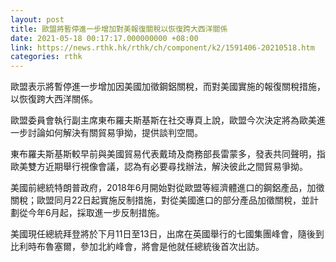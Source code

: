 ```yaml
---
layout: post
title: 歐盟將暫停進一步增加對美報復關稅以恢復跨大西洋關係
date: 2021-05-18 00:17:17.000000000 +08:00
link: https://news.rthk.hk/rthk/ch/component/k2/1591406-20210518.htm
categories: rthk
---
```


歐盟表示將暫停進一步增加因美國加徵鋼鋁關稅，而對美國實施的報復關稅措施，以恢復跨大西洋關係。

歐盟委員會執行副主席東布羅夫斯基斯在社交專頁上說，歐盟今次決定將為歐美進一步討論如何解決有關貿易爭拗，提供談判空間。

東布羅夫斯基斯較早前與美國貿易代表戴琦及商務部長雷蒙多，發表共同聲明，指歐美雙方近期舉行視像會議，認為有必要尋找辦法，解決彼此之間貿易爭拗。

美國前總統特朗普政府，2018年6月開始對從歐盟等經濟體進口的鋼鋁產品，加徵關稅；歐盟同月22日起實施反制措施，對從美國進口的部分產品加徵關稅，並計劃從今年6月起，採取進一步反制措施。

美國現任總統拜登將於下月11日至13日，出席在英國舉行的七國集團峰會，隨後到比利時布魯塞爾，參加北約峰會，將會是他就任總統後首次出訪。
